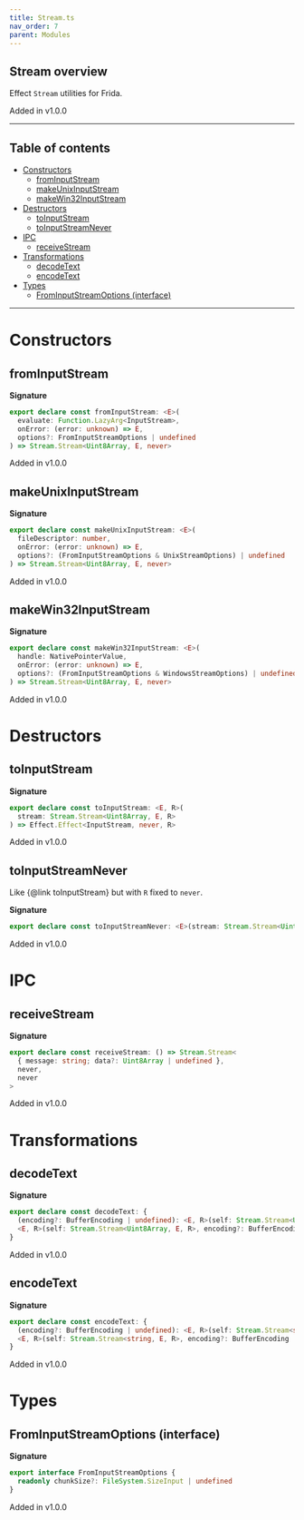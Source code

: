 ```yaml
---
title: Stream.ts
nav_order: 7
parent: Modules
---
```


## Stream overview

Effect `Stream` utilities for Frida.

Added in v1.0.0

---

<h2 class="text-delta">Table of contents</h2>

- [Constructors](#constructors)
  - [fromInputStream](#frominputstream)
  - [makeUnixInputStream](#makeunixinputstream)
  - [makeWin32InputStream](#makewin32inputstream)
- [Destructors](#destructors)
  - [toInputStream](#toinputstream)
  - [toInputStreamNever](#toinputstreamnever)
- [IPC](#ipc)
  - [receiveStream](#receivestream)
- [Transformations](#transformations)
  - [decodeText](#decodetext)
  - [encodeText](#encodetext)
- [Types](#types)
  - [FromInputStreamOptions (interface)](#frominputstreamoptions-interface)

---

# Constructors

## fromInputStream

**Signature**

```ts
export declare const fromInputStream: <E>(
  evaluate: Function.LazyArg<InputStream>,
  onError: (error: unknown) => E,
  options?: FromInputStreamOptions | undefined
) => Stream.Stream<Uint8Array, E, never>
```

Added in v1.0.0

## makeUnixInputStream

**Signature**

```ts
export declare const makeUnixInputStream: <E>(
  fileDescriptor: number,
  onError: (error: unknown) => E,
  options?: (FromInputStreamOptions & UnixStreamOptions) | undefined
) => Stream.Stream<Uint8Array, E, never>
```

Added in v1.0.0

## makeWin32InputStream

**Signature**

```ts
export declare const makeWin32InputStream: <E>(
  handle: NativePointerValue,
  onError: (error: unknown) => E,
  options?: (FromInputStreamOptions & WindowsStreamOptions) | undefined
) => Stream.Stream<Uint8Array, E, never>
```

Added in v1.0.0

# Destructors

## toInputStream

**Signature**

```ts
export declare const toInputStream: <E, R>(
  stream: Stream.Stream<Uint8Array, E, R>
) => Effect.Effect<InputStream, never, R>
```

Added in v1.0.0

## toInputStreamNever

Like {@link toInputStream} but with `R` fixed to `never`.

**Signature**

```ts
export declare const toInputStreamNever: <E>(stream: Stream.Stream<Uint8Array, E, never>) => InputStream
```

Added in v1.0.0

# IPC

## receiveStream

**Signature**

```ts
export declare const receiveStream: () => Stream.Stream<
  { message: string; data?: Uint8Array | undefined },
  never,
  never
>
```

Added in v1.0.0

# Transformations

## decodeText

**Signature**

```ts
export declare const decodeText: {
  (encoding?: BufferEncoding | undefined): <E, R>(self: Stream.Stream<Uint8Array, E, R>) => Stream.Stream<string, E, R>
  <E, R>(self: Stream.Stream<Uint8Array, E, R>, encoding?: BufferEncoding | undefined): Stream.Stream<string, E, R>
}
```

Added in v1.0.0

## encodeText

**Signature**

```ts
export declare const encodeText: {
  (encoding?: BufferEncoding | undefined): <E, R>(self: Stream.Stream<string, E, R>) => Stream.Stream<Uint8Array, E, R>
  <E, R>(self: Stream.Stream<string, E, R>, encoding?: BufferEncoding | undefined): Stream.Stream<Uint8Array, E, R>
}
```

Added in v1.0.0

# Types

## FromInputStreamOptions (interface)

**Signature**

```ts
export interface FromInputStreamOptions {
  readonly chunkSize?: FileSystem.SizeInput | undefined
}
```

Added in v1.0.0
